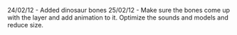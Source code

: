 24/02/12 - Added dinosaur bones
25/02/12 - Make sure the bones come up with the layer and add animation to it. Optimize the sounds and models and reduce size.
